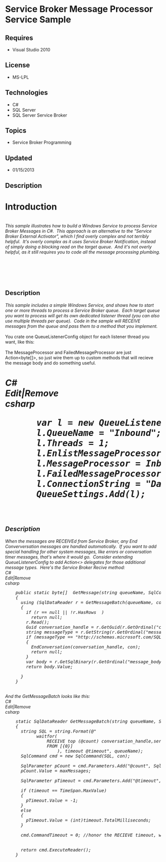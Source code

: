 # Service Broker Message Processor Service Sample
## Requires
- Visual Studio 2010
## License
- MS-LPL
## Technologies
- C#
- SQL Server
- SQL Server Service Broker
## Topics
- Service Broker Programming
## Updated
- 01/15/2013
## Description

<h1>Introduction</h1>
<div>&nbsp;</div>
<div><em>This sample illustrates how to build a Windows Service to process Service Broker Messages in C#.&nbsp; This approach is an alternative to the &quot;Service Broker External Activator&quot;, which I find overly complex and not terribly helpful.&nbsp; It's overly
 complex as it uses Service Broker Notification, instead of simply doing a blocking read on the target queue.&nbsp; And it's not overly helpful, as it still requires you to code all the message processing plumbing.</em></div>
<h1><em>&nbsp;</em>&nbsp;</h1>
<h1><span style="font-size:20px; font-weight:bold">Description</span></h1>
<div><em>This sample includes a simple Windows Service, and shows how to&nbsp;start one or more threads to process a Service Broker queue.&nbsp; Each target queue you want to process will get its own dedicated listener thread (you can also use multiple threads
 per queue).&nbsp;&nbsp;Code in the sample will&nbsp;RECEIVE messages from the queue and&nbsp;pass them to a method that you implement.</em>&nbsp;</div>
<div>&nbsp;</div>
<div>You crate one QueueListenerConfig object for each listener thread you want, like this:</div>
<div>&nbsp;</div>
<div>The MessageProcessor and FailedMessageProcessor are just Action&lt;byte[]&gt;, so just wire them up to custom methods that will recieve the message body and do something useful.</div>
<div><em>
<h1 class="scriptcode">
<div class="pluginEditHolder" pluginCommand="mceScriptCode">
<div class="title"><span>C#</span></div>
<div class="pluginLinkHolder"><span class="pluginEditHolderLink">Edit</span>|<span class="pluginRemoveHolderLink">Remove</span></div>
<span class="hidden">csharp</span>

<div class="preview">
<pre class="csharp">&nbsp;&nbsp;&nbsp;&nbsp;&nbsp;&nbsp;var&nbsp;l&nbsp;=&nbsp;<span class="cs__keyword">new</span>&nbsp;QueueListenerConfig();&nbsp;
&nbsp;&nbsp;&nbsp;&nbsp;&nbsp;&nbsp;l.QueueName&nbsp;=&nbsp;<span class="cs__string">&quot;Inbound&quot;</span>;&nbsp;&nbsp;<span class="cs__com">//The&nbsp;name&nbsp;of&nbsp;the&nbsp;service&nbsp;broker&nbsp;queue</span>&nbsp;
&nbsp;&nbsp;&nbsp;&nbsp;&nbsp;&nbsp;l.Threads&nbsp;=&nbsp;<span class="cs__number">1</span>;&nbsp;
&nbsp;&nbsp;&nbsp;&nbsp;&nbsp;&nbsp;l.EnlistMessageProcessor&nbsp;=&nbsp;<span class="cs__keyword">false</span>;&nbsp;&nbsp;<span class="cs__com">//Don't&nbsp;call&nbsp;the&nbsp;message&nbsp;processor&nbsp;in&nbsp;the&nbsp;context&nbsp;of&nbsp;the&nbsp;RECEIVE&nbsp;transaction</span>&nbsp;
&nbsp;&nbsp;&nbsp;&nbsp;&nbsp;&nbsp;l.MessageProcessor&nbsp;=&nbsp;InboundMessageProcessor.ProcessMessage;&nbsp;&nbsp;<span class="cs__com">//Wire&nbsp;up&nbsp;the&nbsp;message&nbsp;processors</span>&nbsp;
&nbsp;&nbsp;&nbsp;&nbsp;&nbsp;&nbsp;l.FailedMessageProcessor&nbsp;=&nbsp;InboundMessageProcessor.SaveFailedMessage;&nbsp;
&nbsp;&nbsp;&nbsp;&nbsp;&nbsp;&nbsp;l.ConnectionString&nbsp;=&nbsp;<span class="cs__string">&quot;Data&nbsp;Source=(local);Initial&nbsp;Catalog=test;Integrated&nbsp;Security=true&quot;</span>;&nbsp;
&nbsp;&nbsp;&nbsp;&nbsp;&nbsp;&nbsp;QueueSettings.Add(l);</pre>
</div>
</div>
</h1>
<address class="endscriptcode">&nbsp;
<h1><span style="font-size:20px; font-weight:bold">Description</span></h1>
<div><em>When the messages are RECEIVEd from Service Broker, any End Converversation messages are handled automatically.&nbsp; If you want to add special handling for other system messages, like errors or conversation timer messages, that's where it would go.&nbsp;
 Consider extending QueueListenerConfig to add Action&lt;&gt; delegates for those additional message types.&nbsp; Here's the Service Broker Recive method:
<div class="scriptcode">
<div class="pluginEditHolder" pluginCommand="mceScriptCode">
<div class="title"><span>C#</span></div>
<div class="pluginLinkHolder"><span class="pluginEditHolderLink">Edit</span>|<span class="pluginRemoveHolderLink">Remove</span></div>
<span class="hidden">csharp</span>

<div class="preview">
<pre class="js">&nbsp;&nbsp;&nbsp;&nbsp;public&nbsp;static&nbsp;byte[]&nbsp;&nbsp;GetMessage(string&nbsp;queueName,&nbsp;SqlConnection&nbsp;con,&nbsp;TimeSpan&nbsp;timeout)&nbsp;
&nbsp;&nbsp;&nbsp;&nbsp;<span class="js__brace">{</span>&nbsp;
&nbsp;&nbsp;&nbsp;&nbsp;&nbsp;&nbsp;using&nbsp;(SqlDataReader&nbsp;r&nbsp;=&nbsp;GetMessageBatch(queueName,&nbsp;con,&nbsp;timeout,<span class="js__num">1</span>))&nbsp;
&nbsp;&nbsp;&nbsp;&nbsp;&nbsp;&nbsp;<span class="js__brace">{</span>&nbsp;
&nbsp;&nbsp;&nbsp;&nbsp;&nbsp;&nbsp;&nbsp;&nbsp;<span class="js__statement">if</span>&nbsp;(r&nbsp;==&nbsp;null&nbsp;||&nbsp;!r.HasRows&nbsp;&nbsp;)&nbsp;
&nbsp;&nbsp;&nbsp;&nbsp;&nbsp;&nbsp;&nbsp;&nbsp;&nbsp;&nbsp;<span class="js__statement">return</span>&nbsp;null;&nbsp;
&nbsp;&nbsp;&nbsp;&nbsp;&nbsp;&nbsp;&nbsp;&nbsp;r.Read();&nbsp;
&nbsp;&nbsp;&nbsp;&nbsp;&nbsp;&nbsp;&nbsp;&nbsp;Guid&nbsp;conversation_handle&nbsp;=&nbsp;r.GetGuid(r.GetOrdinal(<span class="js__string">&quot;conversation_handle&quot;</span>));&nbsp;
&nbsp;&nbsp;&nbsp;&nbsp;&nbsp;&nbsp;&nbsp;&nbsp;string&nbsp;messageType&nbsp;=&nbsp;r.GetString(r.GetOrdinal(<span class="js__string">&quot;message_type_name&quot;</span>));&nbsp;
&nbsp;&nbsp;&nbsp;&nbsp;&nbsp;&nbsp;&nbsp;&nbsp;<span class="js__statement">if</span>&nbsp;(messageType&nbsp;==&nbsp;<span class="js__string">&quot;http://schemas.microsoft.com/SQL/ServiceBroker/EndDialog&quot;</span>)&nbsp;
&nbsp;&nbsp;&nbsp;&nbsp;&nbsp;&nbsp;&nbsp;&nbsp;<span class="js__brace">{</span>&nbsp;
&nbsp;&nbsp;&nbsp;&nbsp;&nbsp;&nbsp;&nbsp;&nbsp;&nbsp;&nbsp;EndConversation(conversation_handle,&nbsp;con);&nbsp;
&nbsp;&nbsp;&nbsp;&nbsp;&nbsp;&nbsp;&nbsp;&nbsp;&nbsp;&nbsp;<span class="js__statement">return</span>&nbsp;null;&nbsp;
&nbsp;&nbsp;&nbsp;&nbsp;&nbsp;&nbsp;&nbsp;&nbsp;<span class="js__brace">}</span>&nbsp;
&nbsp;&nbsp;&nbsp;&nbsp;&nbsp;&nbsp;&nbsp;&nbsp;<span class="js__statement">var</span>&nbsp;body&nbsp;=&nbsp;r.GetSqlBinary(r.GetOrdinal(<span class="js__string">&quot;message_body&quot;</span>));&nbsp;
&nbsp;&nbsp;&nbsp;&nbsp;&nbsp;&nbsp;&nbsp;&nbsp;<span class="js__statement">return</span>&nbsp;body.Value;&nbsp;
&nbsp;
&nbsp;&nbsp;&nbsp;&nbsp;&nbsp;&nbsp;<span class="js__brace">}</span>&nbsp;
&nbsp;&nbsp;&nbsp;&nbsp;<span class="js__brace">}</span></pre>
</div>
</div>
</div>
<div class="endscriptcode">&nbsp;</div>
</em></div>
</address>
<div>And the GetMessageBatch looks like this:</div>
<div class="scriptcode">
<div class="pluginEditHolder" pluginCommand="mceScriptCode">
<div class="title"><span>C#</span></div>
<div class="pluginLinkHolder"><span class="pluginEditHolderLink">Edit</span>|<span class="pluginRemoveHolderLink">Remove</span></div>
<span class="hidden">csharp</span>

<div class="preview">
<pre class="csharp">&nbsp;&nbsp;&nbsp;&nbsp;<span class="cs__keyword">static</span>&nbsp;SqlDataReader&nbsp;GetMessageBatch(<span class="cs__keyword">string</span>&nbsp;queueName,&nbsp;SqlConnection&nbsp;con,&nbsp;TimeSpan&nbsp;timeout,&nbsp;<span class="cs__keyword">int</span>&nbsp;maxMessages)&nbsp;
&nbsp;&nbsp;&nbsp;&nbsp;{&nbsp;
&nbsp;&nbsp;&nbsp;&nbsp;&nbsp;&nbsp;<span class="cs__keyword">string</span>&nbsp;SQL&nbsp;=&nbsp;<span class="cs__keyword">string</span>.Format(@&quot;&nbsp;
&nbsp;&nbsp;&nbsp;&nbsp;&nbsp;&nbsp;&nbsp;&nbsp;&nbsp;&nbsp;&nbsp;&nbsp;waitfor(&nbsp;&nbsp;
&nbsp;&nbsp;&nbsp;&nbsp;&nbsp;&nbsp;&nbsp;&nbsp;&nbsp;&nbsp;&nbsp;&nbsp;&nbsp;&nbsp;&nbsp;&nbsp;RECEIVE&nbsp;top&nbsp;(@count)&nbsp;conversation_handle,service_name,message_type_name,message_body,message_sequence_number&nbsp;&nbsp;
&nbsp;&nbsp;&nbsp;&nbsp;&nbsp;&nbsp;&nbsp;&nbsp;&nbsp;&nbsp;&nbsp;&nbsp;&nbsp;&nbsp;&nbsp;&nbsp;FROM&nbsp;[{<span class="cs__number">0</span>}]&nbsp;&nbsp;
&nbsp;&nbsp;&nbsp;&nbsp;&nbsp;&nbsp;&nbsp;&nbsp;&nbsp;&nbsp;&nbsp;&nbsp;&nbsp;&nbsp;&nbsp;&nbsp;&nbsp;&nbsp;&nbsp;&nbsp;),&nbsp;timeout&nbsp;@timeout&quot;,&nbsp;queueName);&nbsp;
&nbsp;&nbsp;&nbsp;&nbsp;&nbsp;&nbsp;SqlCommand&nbsp;cmd&nbsp;=&nbsp;<span class="cs__keyword">new</span>&nbsp;SqlCommand(SQL,&nbsp;con);&nbsp;
&nbsp;
&nbsp;&nbsp;&nbsp;&nbsp;&nbsp;&nbsp;SqlParameter&nbsp;pCount&nbsp;=&nbsp;cmd.Parameters.Add(<span class="cs__string">&quot;@count&quot;</span>,&nbsp;SqlDbType.Int);&nbsp;
&nbsp;&nbsp;&nbsp;&nbsp;&nbsp;&nbsp;pCount.Value&nbsp;=&nbsp;maxMessages;&nbsp;
&nbsp;
&nbsp;&nbsp;&nbsp;&nbsp;&nbsp;&nbsp;SqlParameter&nbsp;pTimeout&nbsp;=&nbsp;cmd.Parameters.Add(<span class="cs__string">&quot;@timeout&quot;</span>,&nbsp;SqlDbType.Int);&nbsp;
&nbsp;
&nbsp;&nbsp;&nbsp;&nbsp;&nbsp;&nbsp;<span class="cs__keyword">if</span>&nbsp;(timeout&nbsp;==&nbsp;TimeSpan.MaxValue)&nbsp;
&nbsp;&nbsp;&nbsp;&nbsp;&nbsp;&nbsp;{&nbsp;
&nbsp;&nbsp;&nbsp;&nbsp;&nbsp;&nbsp;&nbsp;&nbsp;pTimeout.Value&nbsp;=&nbsp;-<span class="cs__number">1</span>;&nbsp;
&nbsp;&nbsp;&nbsp;&nbsp;&nbsp;&nbsp;}&nbsp;
&nbsp;&nbsp;&nbsp;&nbsp;&nbsp;&nbsp;<span class="cs__keyword">else</span>&nbsp;
&nbsp;&nbsp;&nbsp;&nbsp;&nbsp;&nbsp;{&nbsp;
&nbsp;&nbsp;&nbsp;&nbsp;&nbsp;&nbsp;&nbsp;&nbsp;pTimeout.Value&nbsp;=&nbsp;(<span class="cs__keyword">int</span>)timeout.TotalMilliseconds;&nbsp;
&nbsp;&nbsp;&nbsp;&nbsp;&nbsp;&nbsp;}&nbsp;
&nbsp;
&nbsp;&nbsp;&nbsp;&nbsp;&nbsp;&nbsp;cmd.CommandTimeout&nbsp;=&nbsp;<span class="cs__number">0</span>;&nbsp;<span class="cs__com">//honor&nbsp;the&nbsp;RECIEVE&nbsp;timeout,&nbsp;whatever&nbsp;it&nbsp;is.</span>&nbsp;
&nbsp;
&nbsp;
&nbsp;&nbsp;&nbsp;&nbsp;&nbsp;&nbsp;<span class="cs__keyword">return</span>&nbsp;cmd.ExecuteReader();&nbsp;
&nbsp;&nbsp;&nbsp;&nbsp;}</pre>
</div>
</div>
</div>
<div class="endscriptcode">&nbsp;</div>
</em>
<div></div>
<address class="endscriptcode"></address>
</div>
